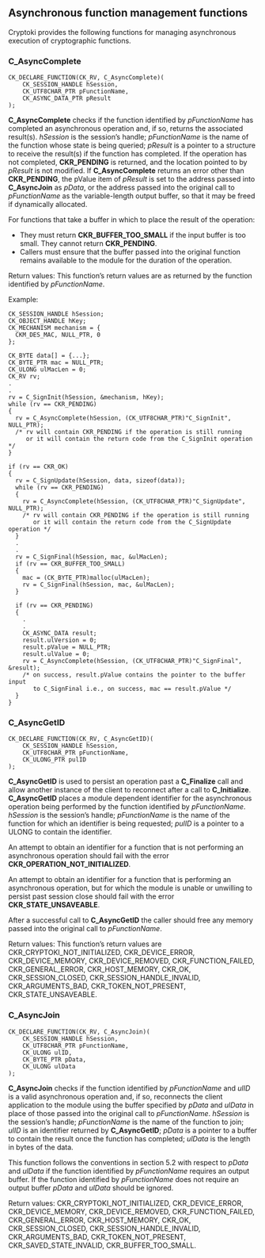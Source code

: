 ## Asynchronous function management functions

Cryptoki provides the following functions for managing asynchronous execution of
cryptographic functions.
            
### C_AsyncComplete

~~~{.c}
CK_DECLARE_FUNCTION(CK_RV, C_AsyncComplete)(
    CK_SESSION_HANDLE hSession,
    CK_UTF8CHAR_PTR pFunctionName,
    CK_ASYNC_DATA_PTR pResult
);
~~~

**C_AsyncComplete** checks if the function identified by _pFunctionName_ has
completed an asynchronous operation and, if so, returns the associated
result(s). _hSession_ is the session’s handle; _pFunctionName_ is the name of
the function whose state is being queried; _pResult_ is a pointer to a structure
to receive the result(s) if the function has completed. If the operation has not
completed, **CKR_PENDING** is returned, and the location pointed to by _pResult_
is not modified. If **C_AsyncComplete** returns an error other than
**CKR_PENDING**, the pValue item of _pResult_ is set to the address passed into
**C_AsyncJoin** as _pData_, or the address passed into the original call to
_pFunctionName_ as the variable-length output buffer, so that it may be freed if
dynamically allocated.

For functions that take a buffer in which to place the result of the operation:

* They must return **CKR_BUFFER_TOO_SMALL** if the input buffer is too small.
  They cannot return **CKR_PENDING**.
* Callers must ensure that the buffer passed into the original function remains
  available to the module for the duration of the operation.

Return values: This function’s return values are as returned by the function
identified by _pFunctionName_.

Example:

~~~{.c}
CK_SESSION_HANDLE hSession;
CK_OBJECT_HANDLE hKey;
CK_MECHANISM mechanism = {
  CKM_DES_MAC, NULL_PTR, 0
};

CK_BYTE data[] = {...};
CK_BYTE_PTR mac = NULL_PTR;
CK_ULONG ulMacLen = 0;
CK_RV rv;
.
.
rv = C_SignInit(hSession, &mechanism, hKey);
while (rv == CKR_PENDING)
{
  rv = C_AsyncComplete(hSession, (CK_UTF8CHAR_PTR)"C_SignInit", NULL_PTR);
  /* rv will contain CKR_PENDING if the operation is still running 
     or it will contain the return code from the C_SignInit operation */
}

if (rv == CKR_OK) 
{
  rv = C_SignUpdate(hSession, data, sizeof(data));
  while (rv == CKR_PENDING)
  {
    rv = C_AsyncComplete(hSession, (CK_UTF8CHAR_PTR)"C_SignUpdate", NULL_PTR);
    /* rv will contain CKR_PENDING if the operation is still running 
       or it will contain the return code from the C_SignUpdate operation */
  }
  .
  .
  rv = C_SignFinal(hSession, mac, &ulMacLen);
  if (rv == CKR_BUFFER_TOO_SMALL)
  {
    mac = (CK_BYTE_PTR)malloc(ulMacLen);
    rv = C_SignFinal(hSession, mac, &ulMacLen);
  }
  
  if (rv == CKR_PENDING)
  {
    .
    .
    CK_ASYNC_DATA result;
    result.ulVersion = 0;
    result.pValue = NULL_PTR;
    result.ulValue = 0;
    rv = C_AsyncComplete(hSession, (CK_UTF8CHAR_PTR)"C_SignFinal", &result);
    /* on success, result.pValue contains the pointer to the buffer input 
       to C_SignFinal i.e., on success, mac == result.pValue */
  }
}
~~~

### C_AsyncGetID

~~~{.c}
CK_DECLARE_FUNCTION(CK_RV, C_AsyncGetID)(
    CK_SESSION_HANDLE hSession,
    CK_UTF8CHAR_PTR pFunctionName,
    CK_ULONG_PTR pulID
);
~~~

**C_AsyncGetID** is used to persist an operation past a **C_Finalize** call and
allow another instance of the client to reconnect after a call to
**C_Initialize**. **C_AsyncGetID** places a module dependent identifier for the
asynchronous operation being performed by the function identified by
_pFunctionName_. _hSession_ is the session’s handle; _pFunctionName_ is the name
of the function for which an identifier is being requested; _pulID_ is a pointer
to a ULONG to contain the identifier.

An attempt to obtain an identifier for a function that is not performing an
asynchronous operation should fail with the error
**CKR_OPERATION_NOT_INITIALIZED**.

An attempt to obtain an identifier for a function that is performing an
asynchronous operation, but for which the module is unable or unwilling to
persist past session close should fail with the error **CKR_STATE_UNSAVEABLE**.

After a successful call to **C_AsyncGetID** the caller should free any memory
passed into the original call to _pFunctionName_.

Return values: This function’s return values are CKR_CRYPTOKI_NOT_INITIALIZED,
CKR_DEVICE_ERROR, CKR_DEVICE_MEMORY, CKR_DEVICE_REMOVED, CKR_FUNCTION_FAILED,
CKR_GENERAL_ERROR, CKR_HOST_MEMORY, CKR_OK, CKR_SESSION_CLOSED,
CKR_SESSION_HANDLE_INVALID, CKR_ARGUMENTS_BAD, CKR_TOKEN_NOT_PRESENT,
CKR_STATE_UNSAVEABLE.

### C_AsyncJoin

~~~{.c}
CK_DECLARE_FUNCTION(CK_RV, C_AsyncJoin)(
    CK_SESSION_HANDLE hSession,
    CK_UTF8CHAR_PTR pFunctionName,
    CK_ULONG ulID,
    CK_BYTE_PTR pData,
    CK_ULONG ulData
);
~~~

**C_AsyncJoin** checks if the function identified by _pFunctionName_ and _ulID_
is a valid asynchronous operation and, if so, reconnects the client application
to the module using the buffer specified by _pData_ and _ulData_ in place of
those passed into the original call to _pFunctionName_. _hSession_ is the
session’s handle; _pFunctionName_ is the name of the function to join; _ulID_ is
an identifier returned by **C_AsyncGetID**; _pData_ is a pointer to a buffer to
contain the result once the function has completed; _ulData_ is the length in
bytes of the data.

This function follows the conventions in section 5.2 with respect to _pData_ and
_ulData_ if the function identified by _pFunctionName_ requires an output
buffer. If the function identified by _pFunctionName_ does not require an output
buffer _pData_ and _ulData_ should be ignored.

Return values: CKR_CRYPTOKI_NOT_INITIALIZED, CKR_DEVICE_ERROR,
CKR_DEVICE_MEMORY, CKR_DEVICE_REMOVED, CKR_FUNCTION_FAILED, CKR_GENERAL_ERROR,
CKR_HOST_MEMORY, CKR_OK, CKR_SESSION_CLOSED, CKR_SESSION_HANDLE_INVALID,
CKR_ARGUMENTS_BAD, CKR_TOKEN_NOT_PRESENT, CKR_SAVED_STATE_INVALID,
CKR_BUFFER_TOO_SMALL.
